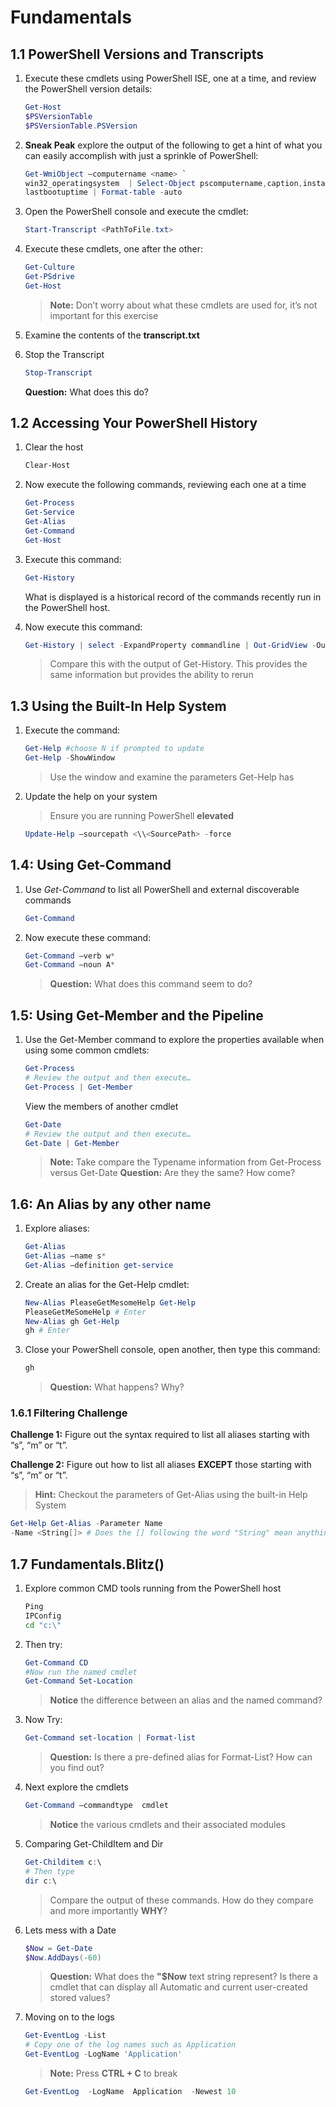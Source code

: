 # Fundamentals

## 1.1 PowerShell Versions and Transcripts

1. Execute these cmdlets using PowerShell ISE, one at a time, and review the PowerShell version details:

    ```PowerShell
    Get-Host
    $PSVersionTable
    $PSVersionTable.PSVersion
    ```

2. **Sneak Peak** explore the output of the following to get a hint of what you can easily accomplish with just a sprinkle of PowerShell:

    ```PowerShell
    Get-WmiObject –computername <name> `
    win32_operatingsystem  | Select-Object pscomputername,caption,installdate,`
    lastbootuptime | Format-table -auto
    ```

3. Open the PowerShell console and execute the cmdlet:

    ```PowerShell
    Start-Transcript <PathToFile.txt>
    ```

4. Execute these cmdlets, one after the other:

    ```PowerShell
    Get-Culture
    Get-PSdrive
    Get-Host
    ```

    >**Note:** Don’t worry about what these cmdlets are used for, it’s not important for this exercise

5. Examine the contents of the **transcript.txt**

6. Stop the Transcript

    ```PowerShell
    Stop-Transcript
    ```

    **Question:** What does this do?

## 1.2 Accessing Your PowerShell History

1. Clear the host

    ```PowerShell
    Clear-Host
    ```

2. Now execute the following commands, reviewing each one at a time

    ```PowerShell
    Get-Process
    Get-Service
    Get-Alias
    Get-Command
    Get-Host
    ```

3. Execute this command:

    ```PowerShell
    Get-History
    ```

    What is displayed is a historical record of the commands recently run in the PowerShell host.

4. Now execute this command:

    ```PowerShell
    Get-History | select -ExpandProperty commandline | Out-GridView -OutputMode Multiple | Invoke-Expression
    ```

    >Compare this with the output of Get-History. This provides the same information but provides the ability to rerun

## 1.3 Using the Built-In Help System

1. Execute the command:

    ```PowerShell
    Get-Help #choose N if prompted to update
    Get-Help -ShowWindow
    ```

    >Use the window and examine the parameters Get-Help has

2. Update the help on your system

    >Ensure you are running PowerShell **elevated**

    ```PowerShell
    Update-Help –sourcepath <\\<SourcePath> -force
    ```

## 1.4: Using Get-Command

1. Use *Get-Command* to list all PowerShell and external discoverable commands

    ```PowerShell
    Get-Command
    ```

2. Now execute these command:

    ```PowerShell
    Get-Command –verb w*
    Get-Command –noun A*
    ```

    >**Question:** What does this command seem to do?

## 1.5: Using Get-Member and the Pipeline

1. Use the Get-Member command to explore the properties available when using some common cmdlets:

    ```PowerShell
    Get-Process
    # Review the output and then execute…
    Get-Process | Get-Member
    ```

    View the members of another cmdlet

    ```PowerShell
    Get-Date
    # Review the output and then execute…
    Get-Date | Get-Member
    ```

    >**Note:** Take compare the Typename information from Get-Process versus Get-Date
    >**Question:** Are they the same? How come?

## 1.6: An Alias by any other name

1. Explore aliases:

    ```PowerShell
    Get-Alias
    Get-Alias –name s*
    Get-Alias –definition get-service
    ```

2. Create an alias for the Get-Help cmdlet:

    ```PowerShell
    New-Alias PleaseGetMesomeHelp Get-Help
    PleaseGetMeSomeHelp # Enter
    New-Alias gh Get-Help
    gh # Enter
    ```

3. Close your PowerShell console, open another, then type this command:

    ```PowerShell
    gh
    ```

    >**Question:** What happens? Why?

### 1.6.1 Filtering Challenge

**Challenge 1:** Figure out the syntax required to list all aliases starting with “s”, “m” or “t”.

**Challenge 2:** Figure out how to list all aliases **EXCEPT** those starting with “s”, “m” or “t”.

>**Hint:** Checkout the parameters of Get-Alias using the built-in Help System

```PowerShell
Get-Help Get-Alias -Parameter Name
-Name <String[]> # Does the [] following the word "String" mean anything?
```

## 1.7 Fundamentals.Blitz()

1. Explore common CMD tools running from the PowerShell host

    ```cmd
    Ping
    IPConfig
    cd "c:\"
    ```

2. Then try:

    ```PowerShell
    Get-Command CD
    #Now run the named cmdlet
    Get-Command Set-Location
    ```

    >**Notice** the difference between an alias and the named command?

3. Now Try:

    ```PowerShell
    Get-Command set-location | Format-list
    ```

    >**Question:** Is there a pre-defined alias for Format-List? How can you find out?

4. Next explore the cmdlets

    ```PowerShell
    Get-Command –commandtype  cmdlet
    ```

    >**Notice** the various cmdlets and their associated modules

5. Comparing Get-ChildItem and Dir

    ```PowerShell
    Get-Childitem c:\
    # Then type
    dir c:\
    ```

    >Compare the output of these commands. How do they compare and more importantly **WHY**?

6. Lets mess with a Date

    ```PowerShell
    $Now = Get-Date
    $Now.AddDays(-60)
    ```

    >**Question:** What does the **"$Now** text string represent?
    >Is there a cmdlet that can display all Automatic and current user-created stored values?

7. Moving on to the logs

    ```PowerShell
    Get-EventLog -List
    # Copy one of the log names such as Application
    Get-EventLog -LogName 'Application'
    ```

    >**Note:** Press **CTRL + C** to break

    ```PowerShell
    Get-EventLog  -LogName  Application  -Newest 10
    ```
